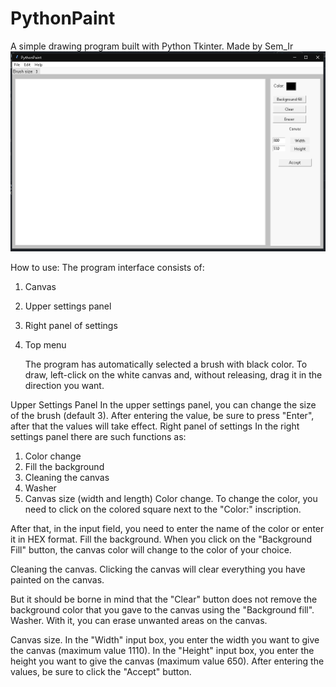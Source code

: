 # PythonPaint
A simple drawing program built with Python Tkinter. Made by Sem_Ir
![ScreenShot](/screenshots/main.png)

How to use:
The program interface consists of:
1) Canvas
 

2) Upper settings panel 

3) Right panel of settings
 

4) Top menu
 

	The program has automatically selected a brush with black color. To draw, left-click on the white canvas and, without releasing, drag it in the direction you want.
 

Upper Settings Panel
In the upper settings panel, you can change the size of the brush (default 3). After entering the value, be sure to press "Enter", after that the values will take effect.
Right panel of settings
In the right settings panel there are such functions as:
1) Color change
2) Fill the background
3) Cleaning the canvas
4) Washer
5) Canvas size (width and length)
Color change. To change the color, you need to click on the colored square next to the "Color:" inscription.
 

After that, in the input field, you need to enter the name of the color or enter it in HEX format.
Fill the background. When you click on the "Background Fill" button, the canvas color will change to the color of your choice.
 

Cleaning the canvas. Clicking the canvas will clear everything you have painted on the canvas.
 

But it should be borne in mind that the "Clear" button does not remove the background color that you gave to the canvas using the "Background fill".
Washer. With it, you can erase unwanted areas on the canvas.
 

Canvas size. In the "Width" input box, you enter the width you want to give the canvas (maximum value 1110). In the "Height" input box, you enter the height you want to give the canvas (maximum value 650). After entering the values, be sure to click the "Accept" button.
 
